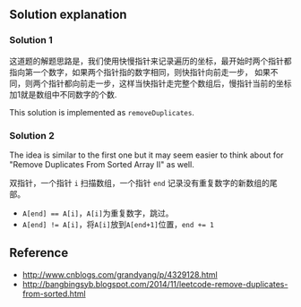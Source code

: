 ## Solution explanation

### Solution 1

这道题的解题思路是，我们使用快慢指针来记录遍历的坐标，最开始时两个指针都指向第一个数字，如果两个指针指的数字相同，则快指针向前走一步，
如果不同，则两个指针都向前走一步，这样当快指针走完整个数组后，慢指针当前的坐标加1就是数组中不同数字的个数.

This solution is implemented as `removeDuplicates`.

### Solution 2

The idea is similar to the first one but it may seem easier to think about for "Remove Duplicates From Sorted Array II"
as well.

双指针，一个指针 `i` 扫描数组，一个指针 `end` 记录没有重复数字的新数组的尾部。

- `A[end] == A[i]`，`A[i]`为重复数字，跳过。
- `A[end] != A[i]`，将`A[i]`放到`A[end+1]`位置，`end += 1`

## Reference

- http://www.cnblogs.com/grandyang/p/4329128.html
- http://bangbingsyb.blogspot.com/2014/11/leetcode-remove-duplicates-from-sorted.html